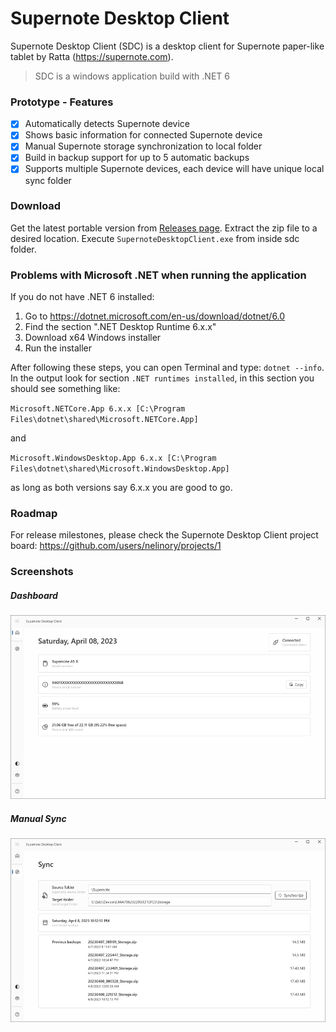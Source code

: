 # Supernote Desktop Client
Supernote Desktop Client (SDC) is a desktop client for Supernote paper-like tablet by Ratta (https://supernote.com).

> SDC is a windows application build with .NET 6

### Prototype - Features
- [X] Automatically detects Supernote device
- [X] Shows basic information for connected Supernote device
- [X] Manual Supernote storage synchronization to local folder
- [X] Build in backup support for up to 5 automatic backups
- [X] Supports multiple Supernote devices, each device will have unique local sync folder

### Download
Get the latest portable version from [Releases page](https://github.com/BartoszCichecki/LenovoLegionToolkit/releases/latest).
Extract the zip file to a desired location. Execute `SupernoteDesktopClient.exe` from inside sdc folder. 

### Problems with Microsoft .NET when running the application

If you do not have .NET 6 installed:
1. Go to https://dotnet.microsoft.com/en-us/download/dotnet/6.0
2. Find the section ".NET Desktop Runtime 6.x.x"
3. Download x64 Windows installer
4. Run the installer

After following these steps, you can open Terminal and type: `dotnet --info`. In the output look for section `.NET runtimes installed`, in this section you should see something like:

`Microsoft.NETCore.App 6.x.x [C:\Program Files\dotnet\shared\Microsoft.NETCore.App]`

and

`Microsoft.WindowsDesktop.App 6.x.x [C:\Program Files\dotnet\shared\Microsoft.WindowsDesktop.App]`  

as long as both versions say 6.x.x you are good to go.

### Roadmap
For release milestones, please check the Supernote Desktop Client project board: https://github.com/users/nelinory/projects/1
  
### Screenshots
##### Dashboard
<img src="_Screenshots\sdc_dashboard.png" alt="dashboard" width="900"/>

##### Manual Sync
<img src="_Screenshots\sdc_sync.png" alt="dashboard" width="900"/>